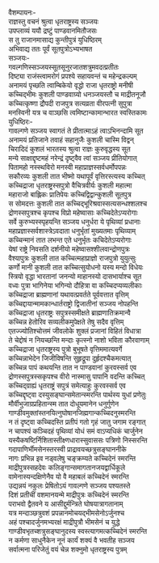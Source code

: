वैशम्पायनः-  
राज्ञस्तु वचनं श्रुत्वा धृतराष्ट्रस्य सञ्जयः  
उपप्लाव्यं ययौ द्रष्टुं पाण्डवानमितौजसः  
स तु राजानमासाद्य कुन्तीपुत्रं युधिष्ठिरम्  
अभिवाद्य ततः पूर्वं सूतपुत्रोऽभ्यभाषत  
सञ्जयः-  
गवल्गणिस्सञ्जयस्सूतसूनुरजातशत्रुमवदत्प्रतीतः  
दिष्ट्या राजंस्त्वामरोगं प्रपश्ये सहायवन्तं च महेन्द्रकल्पम्  
अनामयं पृच्छति त्वाम्बिकेयो वृद्धो राजा धृतराष्ट्रो मनीषी  
कच्चिद्भीमः कुशली पाण्डवाग्र्यो धनञ्जयस्तौ च माद्रीतनूजौ  
कच्चित्कृष्णा द्रौपदी राजपुत्र सत्यव्रता वीरपत्नी सुपुत्रा  
मनस्विनी यत्र च वाञ्छसि त्वमिष्टान्कामान्भारत स्वस्तिकामः  
युधिष्ठिरः-  
गावल्गणे सञ्जय स्वागतं ते प्रीतात्माऽहं त्वाऽभिनन्दामि सूत  
अनामयं प्रतिजाने तवाहं सहानुजैः कुशली चास्मि विद्वन्  
चिरादिदं कुशलं भारतस्य श्रुत्वा राज्ञः कुरुवृद्धस्य सूत  
मन्ये साक्षाद्दृष्टमहं नरेन्द्रं दृष्ट्वैव त्वां सञ्जय प्रीतियोगात्  
पितामहो नस्स्थविरो मनस्वी महाप्राज्ञस्सर्वधर्मोपपन्नः  
सकौरव्यः कुशली तात भीष्मो यथापूर्वं वृत्तिरस्त्यस्य कच्चित्  
कच्चिद्राजा धृतराष्ट्रस्सपुत्रो वैचित्रवीर्यः कुशली महात्मा  
महाराजो बाह्लिकः प्रातिपेयः कच्चिद्विद्वान्कुशली सूतपुत्र  
स सोमदत्तः कुशली तात कच्चिद्भूरिश्रवास्सत्यसन्धश्शलश्च  
द्रोणस्सपुत्रश्च कृपश्च विप्रो महेष्वासाः कच्चिदेतेऽप्यरोगाः  
सर्वे कुरुभ्यस्स्पृहयन्ति सञ्जय धनुर्धरा ये पृथिव्यां प्रधानाः  
महाप्रज्ञास्सर्वशास्त्रेऽवदाता धनुर्भृतां मुख्यतमाः पृथिव्याम्  
कच्चिन्मानं तात लभन्त एते धनुर्भृतः कचिदेतेऽप्यरोगाः  
येषां राष्ट्रे निवसति दर्शनीयो महेष्वासश्शीलवान्द्रोणपुत्रः  
वैश्यापुत्रः कुशली तात कच्चित्महाप्राज्ञो राजपुत्रो युयुत्सुः  
कर्णो मानी कुशली तात कच्चित्सुयोधनो यस्य मन्दो विधेयः  
स्त्रियो वृद्धा भारतानां जनन्यो माहानस्यो दासभार्याश्च सूत  
वध्वः पुत्रा भागिनेया भगिन्यो दौहित्रा वा कच्चिदप्यव्यलीकाः  
कच्चिद्राजा ब्राह्मणानां यथावत्प्रवर्तते पूर्ववत्तात वृत्तिम्  
कच्चिद्दायान्मामकान्धार्तराष्ट्रो द्विजातीनां सञ्जय नोपहन्ति  
कच्चिद्राजा धृतराष्ट्रः सपुत्रस्समीक्षते ब्राह्मणातिक्रमान्वै  
कच्चिन्न हेतोरिव सव्यलीकमुपेक्षते तेषु सदैव वृत्तिम्  
एतज्ज्योतिश्चोत्तमं जीवलोके शुक्लं प्रजानां विहितं विधात्रा  
ते चेद्दोषं न नियच्छन्ति मन्दाः कृत्स्नो नाशो भविता कौरवाणाम्  
कच्चिद्राजा धृतराष्ट्रस्य पुत्रो बुभूषते वृत्तिममात्यवर्गे  
कच्चिन्नाभेदेन जिजीविषन्ति सुहृद्रूपा दुर्हृदश्चैकमत्यात्  
कच्चिन्न पापं कथयन्ति तात न पाण्डवानां कुरवस्सर्व एव  
द्रोणस्सपुत्रस्सकृपश्च वीरो नास्मासु पापानि वदन्ति कच्चित्  
कच्चिद्ग्राह्यं धृतराष्ट्रं सपुत्रं समेत्याहुः कुरवस्सर्व एव  
कच्चिद्दृष्ट्वा दस्युसङ्घान्समेतान्स्मरन्ति पार्थस्य युधां प्रणेतुः  
मौर्वीभुजाग्रप्रहितान्स्म तात दोधूयमानेन धनुर्गुणेन  
गाण्डीवमुक्तांस्तनयित्नुघोषानजिह्मगान्कच्चिदनुस्मरन्ति  
न तं दृष्ट्वा कच्चिदस्ति प्रतीपं गतो गृहं जातु जगाम रङ्गात्  
न चापश्यं कञ्चिदहं पृथिव्यां योधं समं वाऽप्यधिकं चार्जुनेन  
यस्यैकषष्टिर्निशितास्तीक्ष्णधारास्सुवाससः पत्रिणो निस्सरन्ति  
गदापाणिर्भीमसेनस्तरस्वी प्राद्रावयच्छत्रुसङ्घाननीके  
नागः प्रभिन्न इव नड्वलेषु चङ्क्रम्यते कच्चिदेनं स्मरन्ति  
माद्रीपुत्रस्सहदेवः कलिङ्गान्समागतानजयद्वार्धिकूले  
वामेनास्यन्दक्षिणेनैव यो वै महाबलं कच्चिदेनं स्मरन्ति  
उद्यन्नयं नकुलः प्रेषितोऽयं गावल्गणे सञ्जय पश्यतस्ते  
दिशं प्रतीचीं वशमानयन्मे माद्रीपुत्रः कच्चिदेनं स्मरन्ति  
पराभवो द्वैतवने य आसीद्दुर्मन्त्रिते घोषयात्रागतानाम्  
यत्र मन्दाञ्छत्रुवशं प्रपन्नानमोचयद्भीमसेनोऽर्जुनश्च  
अहं पश्चादर्जुनमभ्यरक्षं माद्रीपुत्रौ भीमसेनं च युद्धे  
गाण्डीवभृतच्शत्रुसङ्घानुदस्य स्वस्त्यागमत्कच्चिदेनं स्मरन्ति  
न कर्मणा साधुनैकेन नूनं कार्यं शक्यं वै भवतीह सञ्जय  
सर्वात्मना परिजेतुं वयं चेन्न शक्नुमो धृतराष्ट्रस्य पुत्रम्  
